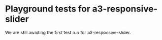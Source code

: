 # Playground tests for a3-responsive-slider
We are still awaiting the first test run for a3-responsive-slider.
